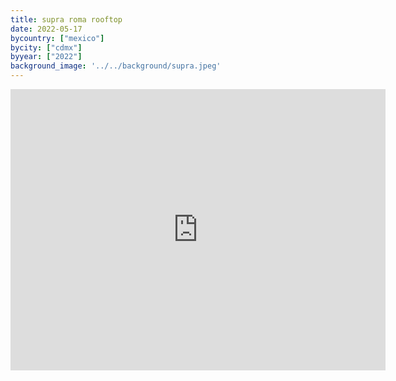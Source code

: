 ```yaml
---
title: supra roma rooftop
date: 2022-05-17
bycountry: ["mexico"]
bycity: ["cdmx"]
byyear: ["2022"]
background_image: '../../background/supra.jpeg'
---
```


<iframe src="https://www.google.com/maps/embed?pb=!1m18!1m12!1m3!1d3762.866431476763!2d-99.16429312400054!3d19.418176241139836!2m3!1f0!2f0!3f0!3m2!1i1024!2i768!4f13.1!3m3!1m2!1s0x85d1ffdc39407249%3A0xbbbc3e896377c9d5!2sSupra%20Roma%20Rooftop!5e0!3m2!1sen!2sus!4v1701983879543!5m2!1sen!2sus" width="600" height="450" style="border:0;" allowfullscreen="" loading="lazy" referrerpolicy="no-referrer-when-downgrade"></iframe>